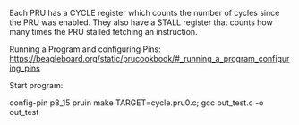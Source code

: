 Each PRU has a CYCLE register which counts the number of cycles since the PRU was enabled. They also have a STALL register that counts how many times the PRU stalled fetching an instruction. 

Running a Program and configuring Pins:
https://beagleboard.org/static/prucookbook/#_running_a_program_configuring_pins

Start program:

config-pin p8_15 pruin
make TARGET=cycle.pru0.c;
gcc out_test.c -o out_test
